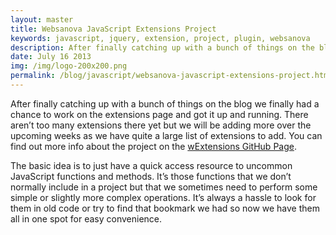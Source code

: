 ```yaml
---
layout: master
title: Websanova JavaScript Extensions Project
keywords: javascript, jquery, extension, project, plugin, websanova
description: After finally catching up with a bunch of things on the blog we finally had a chance to work on the extensions page and got it up and running.
date: July 16 2013
img: /img/logo-200x200.png
permalink: /blog/javascript/websanova-javascript-extensions-project.html
---
```


After finally catching up with a bunch of things on the blog we finally had a chance to work on the extensions page and got it up and running. There aren’t too many extensions there yet but we will be adding more over the upcoming weeks as we have quite a large list of extensions to add. You can find out more info about the project on the [wExtensions GitHub Page](https://github.com/websanova/wExtensions).

The basic idea is to just have a quick access resource to uncommon JavaScript functions and methods. It’s those functions that we don’t normally include in a project but that we sometimes need to perform some simple or slightly more complex operations. It’s always a hassle to look for them in old code or try to find that bookmark we had so now we have them all in one spot for easy convenience.